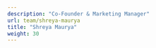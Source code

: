 ```yaml
---
description: "Co-Founder & Marketing Manager"
url: team/shreya-maurya
title: "Shreya Maurya"
weight: 30
---
```

